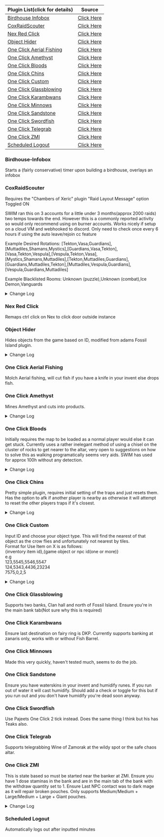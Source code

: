 |Plugin List(click for details) | Source |
|------------- |------------- |
| [Birdhouse Infobox](#birdhouse-infobox) | [Click Here](https://github.com/Magnusrn/Plugins/tree/master/birdhouseinfobox/src/main/java/net/runelite/client/plugins/birdhouseinfobox) |
| [CoxRaidScouter](#coxraidscouter)  | [Click Here](https://github.com/Magnusrn/Plugins/tree/master/coxraidscouter/src/main/java/net/runelite/client/plugins/coxraidscouter) |
| [Nex Red Click](#nex-red-click) |   [Click Here](https://github.com/Magnusrn/Plugins/tree/master/nexredclick/src/main/java/net/runelite/client/plugins/nexredclick) |
| [Object Hider](#object-hider)  | [Click Here](https://github.com/Magnusrn/Plugins/tree/master/objecthider/src/main/java/net/runelite/client/plugins/objecthider) |
| [One Click Aerial Fishing](#one-click-aerial-fishing)| [Click Here](https://github.com/Magnusrn/Plugins/tree/master/oneclickaerialfishing/src/main/java/net/runelite/client/plugins/oneclickaerialfishing) |
| [One Click Amethyst](#one-click-amethyst)| [Click Here](https://github.com/Magnusrn/Plugins/tree/master/oneclickamethyst/src/main/java/net/runelite/client/plugins/oneclickamethyst) |
| [One Click Bloods](#one-click-bloods) | [Click Here](https://github.com/Magnusrn/Plugins/tree/master/oneclickbloods/src/main/java/net/runelite/client/plugins/oneclickbloods) |
| [One Click Chins](#one-click-chins) | [Click Here](https://github.com/Magnusrn/Plugins/tree/master/oneclickchins/src/main/java/net/runelite/client/plugins/oneclickchins) |
| [One Click Custom](#one-click-custom) | [Click Here](https://github.com/Magnusrn/Plugins/tree/master/oneclickcustom/src/main/java/net/runelite/client/plugins/oneclickcustom) |
| [One Click Glassblowing](#one-click-glassblowing) |  [Click Here](https://github.com/Magnusrn/Plugins/tree/master/oneclickglassblowing/src/main/java/net/runelite/client/plugins/oneclickglassblowing) |
| [One Click Karambwans](#one-click-karambwans) | [Click Here](https://github.com/Magnusrn/Plugins/tree/master/oneclickkarambwans/src/main/java/net/runelite/client/plugins/oneclickkarambwans) |
| [One Click Minnows](#one-click-minnows)  | [Click Here](https://github.com/Magnusrn/Plugins/tree/master/oneclickminnows/src/main/java/net/runelite/client/plugins/oneclickminnows) |
| [One Click Sandstone](#one-click-sandstone)|  [Click Here](https://github.com/Magnusrn/Plugins/tree/master/oneclicksandstone/src/main/java/net/runelite/client/plugins/oneclicksandstone) |
| [One Click Swordfish](#one-click-swordfish)|   [Click Here](https://github.com/Magnusrn/Plugins/tree/master/oneclickswordfish/src/main/java/net/runelite/client/plugins/oneclickswordfish) |
| [One Click Telegrab](#one-click-telegrab) |  [Click Here](https://github.com/Magnusrn/Plugins/tree/master/oneclicktelegrab/src/main/java/net/runelite/client/plugins/oneclicktelegrab) |
| [One Click ZMI](#one-click-zmi) |   [Click Here](https://github.com/Magnusrn/Plugins/tree/master/oneclickzmi/src/main/java/net/runelite/client/plugins/oneclickzmi) |
| [Scheduled Logout](#scheduled-logout) |   [Click Here](https://github.com/Magnusrn/Plugins/tree/master/scheduledlogout/src/main/java/net/runelite/client/plugins/scheduledlogout) |

### Birdhouse-Infobox
Starts a (fairly conservative) timer upon building a birdhouse, overlays an infobox

### CoxRaidScouter

Requires the "Chambers of Xeric" plugin "Raid Layout Message" option Toggled ON

SWIM ran this on 3 accounts for a little under 3 months(approx 2000 raids) two temps towards the end. However this is a commonly reported activity so would only recommend using on burner accounts. Works nicely if setup on a cloud VM and webhooked to discord. Only need to check once every 6 hours if using the auto leave/rejoin cc feature

Example Desired Rotations: [Tekton,Vasa,Guardians],[Muttadiles,Shamans,Mystics],[Guardians,Vasa,Tekton],[Vasa,Tekton,Vespula],[Vespula,Tekton,Vasa],[Mystics,Shamans,Muttadiles],[Tekton,Muttadiles,Guardians],[Guardians,Muttadiles,Tekton],[Muttadiles,Vespula,Guardians],[Vespula,Guardians,Muttadiles] 

Example Blacklisted Rooms: Unknown (puzzle),Unknown (combat),Ice Demon,Vanguards

<details>
  <summary>Change Log</summary>
  
v0.07 -
Added option to scout without Overload
  
V0.06 -
Removed dependancy on iutils but no longer sends clicks and randomness removed for now. Emphasis on only use burner accounts.

V0.05 -
Auto Leave/Rejoin CC no longer requires you to wait for the bot to rejoin

V0.04 -
Added Java webhook instead of external python file
Modified reset to be on logout instead of login due to sometimes leaving cc immediately upon login

V0.03 -
Added 5h login timer handling
Added reset on login(Prevents webhook posting raid taken on relog)
Added webhook message on logout

v0.02 -
Added Good Crabs detector
Added ability to input specific rotations rather than just blacklist
added os detection for python run command

v0.01 -
Moved webhook.py within plugins folder for ease of setup
Added layout to webhook (SCSPF e.g)
Added new embed for webhook
Added webhook message when raid is taken(user has started scouting again)
</details>

### Nex Red Click 
Remaps ctrl click on Nex to click door outside instance 

### Object Hider
Hides objects from the game based on ID, modified from adams Fossil Island plugin.

<details>
  <summary>Change Log</summary>
 
v0.04 - 
Added Sotetseg back wall and abyssal demon catacombs bridge to config  
  
v0.03 - 
remove obselete variable cnt 

v0.01 -
release 
</details>

### One Click Aerial Fishing
Molch Aerial fishing, will cut fish if you have a knife in your invent else drops fish.

### One Click Amethyst
Mines Amethyst and cuts into products. 

<details>
  <summary>Change Log</summary>
  
v0.03 - 
Updated to allow for banking if no chisel in inventory.

v0.01 -
release
</details>


### One Click Bloods
Initially requires the map to be loaded as a normal player would else it can get stuck. Currently uses a rather inelegant method of using a chisel on the cluster of rocks to get nearer to the altar, very open to suggestions on how to solve this as walking programatically seems very aids. SWIM has used for approx 100h without any detection.

<details>
  <summary>Change Log</summary>
  
v0.03 - 
Updated Inventory Full check to be on clienttick instead of menuoptionclicked. Added option to manual walk towards the altar. 

v0.01 -
release
</details>

### One Click Chins
Pretty simple plugin, requires initial setting of the traps and just resets them. Has the option to afk if another player is nearby as otherwise it will attempt to reset the other players traps if it's closest.

<details>
  <summary>Change Log</summary>
  
v0.03 - 
Updated to allow for grey/black chinchompas

v0.01 -
release
</details>

### One Click Custom
Input ID and choose your object type. This will find the nearest of that object as the crow flies and unfortunately not nearest by tiles.  
Format for Use Item on X is as follows:  
{inventory item id},{game object or npc id(one or more)}  
e.g  
123,5545,5546,5547  
124,5343,4436,23234  
7575,0,2,5  

<details>
  <summary>Change Log</summary>
  
v0.10 -  
Added Use inventory item on Game Object/NPC 
Added check for dead NPC for Attack 
  
v0.03 - 
Changed input to be list rather than single ID

v0.01 -
release
</details>

### One Click Glassblowing
Supports two banks, Clan hall and north of Fossil Island. Ensure you're in the main bank tab(Not sure why this is required)

### One Click Karambwans
Ensure last destination on fairy ring is DKP. Currently supports banking at zanaris only, works with or without Fish Barrel.

### One Click Minnows
Made this very quickly, haven't tested much, seems to do the job.

### One Click Sandstone
Ensure you have waterskins in your invent and humidify runes. If you run out of water it will cast humidify. Should add a check or toggle for this but if you run out and you don't have humidify you're dead soon anyway.

### One Click Swordfish
Use Pajeets One Click 2 tick instead. Does the same thing I think but his has Teaks also.

### One Click Telegrab
Supports telegrabbing Wine of Zamorak at the wildy spot or the safe chaos altar.

### One Click ZMI
This is state based so must be started near the banker at ZMI. Ensure you have 1 dose staminas in the bank and are in the main tab of the bank with the withdraw quantity set to 1. Ensure Last NPC contact was to dark mage as it will repair broken pouches. Only supports Medium/Medium + Large/Medium + Large + Giant pouches.

<details>
  <summary>Change Log</summary>
  
v0.04 - 
Updated getbanker opcode to break less

v0.01 -
release
</details>

### Scheduled Logout
Automatically logs out after inputted minutes

